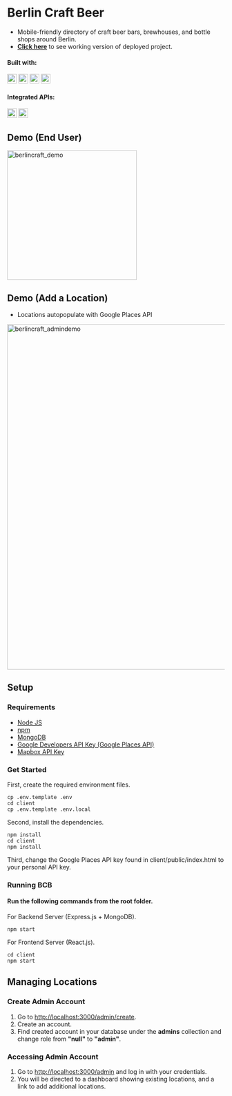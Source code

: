 # Berlin Craft Beer

* Mobile-friendly directory of craft beer bars, brewhouses, and bottle shops around Berlin.
* **[Click here](https://berlin-craft.herokuapp.com/)** to see working version of deployed project.

#### Built with:
<p>
  <img src="https://img.shields.io/badge/react-61DAFB?style=flat-square&logo=react&logoColor=white&labelColor=2C2C30" alt="react-badge" height="22"  />
  <img src="https://img.shields.io/badge/node.js-339933?style=flat-square&logo=node.js&logoColor=white&labelColor=2C2C30" alt="nodejs-badge" height="22"  />
  <img src="https://img.shields.io/badge/ex-express-000000?style=flat-square&labelColor=2C2C30" alt="express-badge" height="22"  />
  <img src="https://img.shields.io/badge/mongodb-47A248?style=flat-square&logo=mongodb&logoColor=white&labelColor=2C2C30" alt="mongodb-badge" height="22"  />
</p>

#### Integrated APIs:
<p>
  <img src="https://img.shields.io/badge/google%20places%20api-4285F4?style=flat-square&logo=google-maps&logoColor=white&labelColor=2C2C30" alt="google-badge" height="22"  />
  <img src="https://img.shields.io/badge/mapbox%20api-000000?style=flat-square&logo=mapbox&logoColor=white&labelColor=2C2C30" alt="mapbox-badge" height="22"  />
</p>



## Demo (End User)
<img src="https://res.cloudinary.com/karlkris/image/upload/v1596297702/github/berlincraft-demo_gnsmig.gif" alt="berlincraft_demo" width="300"  />

## Demo (Add a Location)
* Locations autopopulate with Google Places API
<img src="https://res.cloudinary.com/karlkris/image/upload/v1596836884/github/admin-demo_gnznfx.gif" alt="berlincraft_admindemo" width="800"  />

## Setup

### Requirements

* [Node JS](https://nodejs.org/en/)
* [npm](https://www.npmjs.com/get-npm)
* [MongoDB](https://docs.mongodb.com/manual/installation/)
* [Google Developers API Key (Google Places API)](https://developers.google.com/maps/documentation/javascript/get-api-key)
* [Mapbox API Key](https://docs.mapbox.com/api/)

### Get Started

First, create the required environment files.

```console
cp .env.template .env
cd client
cp .env.template .env.local
```

Second, install the dependencies.

```console
npm install
cd client
npm install
```

Third, change the Google Places API key found in client/public/index.html to your personal API key.

### Running BCB

#### Run the following commands from the root folder.

For Backend Server (Express.js + MongoDB).

```console
npm start
```

For Frontend Server (React.js).
```console
cd client
npm start
```

## Managing Locations

### Create Admin Account

1. Go to [http://localhost:3000/admin/create](http://localhost:3000/admin/create).
2. Create an account.
3. Find created account in your database under the **admins** collection and change role from **"null"** to **"admin"**.

### Accessing Admin Account

1. Go to [http://localhost:3000/admin](http://localhost:3000/admin/) and log in with your credentials.
2. You will be directed to a dashboard showing existing locations, and a link to add additional locations.
